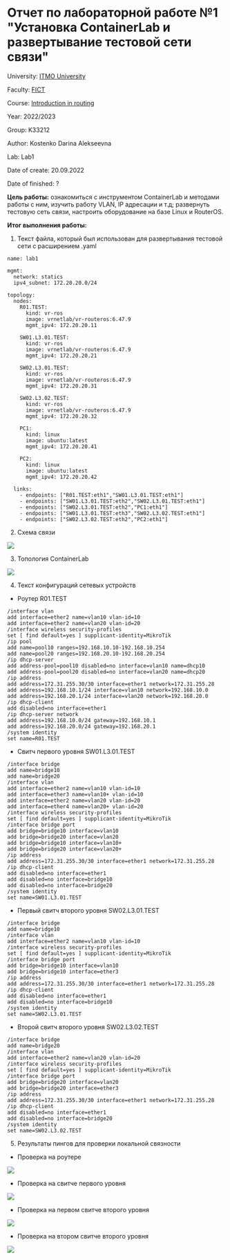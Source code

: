 # Отчет по лабораторной работе №1 "Установка ContainerLab и развертывание тестовой сети связи"
University: [ITMO University](https://itmo.ru/ru/)

Faculty: [FICT](https://fict.itmo.ru)

Course: [Introduction in routing](https://github.com/itmo-ict-faculty/introduction-in-routing)

Year: 2022/2023

Group: K33212

Author: Kostenko Darina Alekseevna

Lab: Lab1

Date of create: 20.09.2022

Date of finished: ?

**Цель работы:** ознакомиться с инструментом ContainerLab и методами работы с ним, изучить работу VLAN, IP адресации и т.д; развернуть тестовую сеть связи, настроить оборудование на базе Linux и RouterOS.

**Итог выполнения работы:**

1. Текст файла, который был использован для развертывания тестовой сети с расширением .yaml

```
name: lab1

mgmt:
  network: statics
  ipv4_subnet: 172.20.20.0/24

topology:
  nodes:
    R01.TEST:
      kind: vr-ros
      image: vrnetlab/vr-routeros:6.47.9
      mgmt_ipv4: 172.20.20.11

    SW01.L3.01.TEST:
      kind: vr-ros
      image: vrnetlab/vr-routeros:6.47.9
      mgmt_ipv4: 172.20.20.21

    SW02.L3.01.TEST:
      kind: vr-ros
      image: vrnetlab/vr-routeros:6.47.9
      mgmt_ipv4: 172.20.20.31

    SW02.L3.02.TEST:
      kind: vr-ros
      image: vrnetlab/vr-routeros:6.47.9
      mgmt_ipv4: 172.20.20.32

    PC1:
      kind: linux
      image: ubuntu:latest
      mgmt_ipv4: 172.20.20.41

    PC2:
      kind: linux
      image: ubuntu:latest
      mgmt_ipv4: 172.20.20.42
  
  links:
    - endpoints: ["R01.TEST:eth1","SW01.L3.01.TEST:eth1"]
    - endpoints: ["SW01.L3.01.TEST:eth2","SW02.L3.01.TEST:eth1"]
    - endpoints: ["SW02.L3.01.TEST:eth2","PC1:eth1"]
    - endpoints: ["SW01.L3.01.TEST:eth3","SW02.L3.02.TEST:eth1"]
    - endpoints: ["SW02.L3.02.TEST:eth2","PC2:eth1"]
```

2. Схема связи

![](https://github.com/kostenkoda/2022_2023-introduction_in_routing-k33212-kostenko_d_a/blob/main/lab1/lab1.drawio.png)

3. Топология ContainerLab

![](https://github.com/kostenkoda/2022_2023-introduction_in_routing-k33212-kostenko_d_a/blob/main/lab1/containerlab_topology_lab1.jpeg)

4. Текст конфигураций сетевых устройств
- Роутер R01.TEST

```
/interface vlan
add interface=ether2 name=vlan10 vlan-id=10
add interface=ether2 name=vlan20 vlan-id=20
/interface wireless security-profiles
set [ find default=yes ] supplicant-identity=MikroTik
/ip pool
add name=pool10 ranges=192.168.10.10-192.168.10.254
add name=pool20 ranges=192.168.20.10-192.168.20.254
/ip dhcp-server
add address-pool=pool10 disabled=no interface=vlan10 name=dhcp10
add address-pool=pool20 disabled=no interface=vlan20 name=dhcp20
/ip address
add address=172.31.255.30/30 interface=ether1 network=172.31.255.28
add address=192.168.10.1/24 interface=vlan10 network=192.168.10.0
add address=192.168.20.1/24 interface=vlan20 network=192.168.20.0
/ip dhcp-client
add disabled=no interface=ether1
/ip dhcp-server network
add address=192.168.10.0/24 gateway=192.168.10.1
add address=192.168.20.0/24 gateway=192.168.20.1
/system identity
set name=R01.TEST
```

- Свитч первого уровня SW01.L3.01.TEST

```
/interface bridge
add name=bridge10
add name=bridge20
/interface vlan
add interface=ether2 name=vlan10 vlan-id=10
add interface=ether3 name=vlan10+ vlan-id=10
add interface=ether2 name=vlan20 vlan-id=20
add interface=ether4 name=vlan20+ vlan-id=20
/interface wireless security-profiles
set [ find default=yes ] supplicant-identity=MikroTik
/interface bridge port
add bridge=bridge10 interface=vlan10
add bridge=bridge20 interface=vlan20
add bridge=bridge10 interface=vlan10+
add bridge=bridge20 interface=vlan20+
/ip address
add address=172.31.255.30/30 interface=ether1 network=172.31.255.28
/ip dhcp-client
add disabled=no interface=ether1
add disabled=no interface=bridge10
add disabled=no interface=bridge20
/system identity
set name=SW01.L3.01.TEST
```

- Первый свитч второго уровня SW02.L3.01.TEST

```
/interface bridge
add name=bridge10
/interface vlan
add interface=ether2 name=vlan10 vlan-id=10
/interface wireless security-profiles
set [ find default=yes ] supplicant-identity=MikroTik
/interface bridge port
add bridge=bridge10 interface=vlan10
add bridge=bridge10 interface=ether3
/ip address
add address=172.31.255.30/30 interface=ether1 network=172.31.255.28
/ip dhcp-client
add disabled=no interface=ether1
add disabled=no interface=bridge10
/system identity
set name=SW02.L3.01.TEST
```

- Второй свитч второго уровня SW02.L3.02.TEST

```
/interface bridge
add name=bridge20
/interface vlan
add interface=ether2 name=vlan20 vlan-id=20
/interface wireless security-profiles
set [ find default=yes ] supplicant-identity=MikroTik
/interface bridge port
add bridge=bridge20 interface=vlan20
add bridge=bridge20 interface=ether3
/ip address
add address=172.31.255.30/30 interface=ether1 network=172.31.255.28
/ip dhcp-client
add disabled=no interface=ether1
add disabled=no interface=bridge20
/system identity
set name=SW02.L3.02.TEST

```

5. Результаты пингов для проверки локальной связности

- Проверка на роутере

![](https://github.com/kostenkoda/2022_2023-introduction_in_routing-k33212-kostenko_d_a/blob/main/lab1/router_check.jpeg)

- Проверка на свитче первого уровня

![](https://github.com/kostenkoda/2022_2023-introduction_in_routing-k33212-kostenko_d_a/blob/main/lab1/switch11_check.jpeg)

- Проверка на первом свитче второго уровня

![](https://github.com/kostenkoda/2022_2023-introduction_in_routing-k33212-kostenko_d_a/blob/main/lab1/switch21_check.jpeg)

- Проверка на втором свитче второго уровня

![](https://github.com/kostenkoda/2022_2023-introduction_in_routing-k33212-kostenko_d_a/blob/main/lab1/switch22_check.jpeg)

